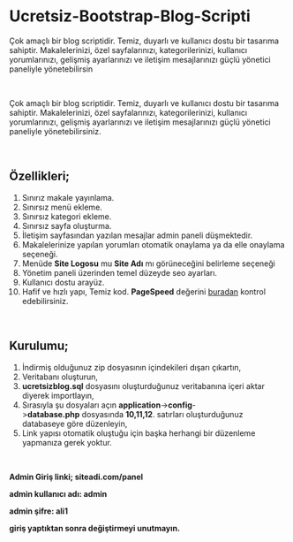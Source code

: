 # Ucretsiz-Bootstrap-Blog-Scripti
Çok amaçlı bir blog scriptidir. Temiz, duyarlı ve kullanıcı dostu bir tasarıma sahiptir. Makalelerinizi, özel sayfalarınızı, kategorilerinizi, kullanıcı yorumlarınızı, gelişmiş ayarlarınızı ve iletişim mesajlarınızı güçlü yönetici paneliyle yönetebilirsin


<p>&nbsp;</p>

<p>&Ccedil;ok ama&ccedil;lı bir blog scriptidir.&nbsp;Temiz, duyarlı ve kullanıcı dostu bir tasarıma sahiptir. Makalelerinizi, &ouml;zel sayfalarınızı, kategorilerinizi, kullanıcı yorumlarınızı, gelişmiş ayarlarınızı ve iletişim mesajlarınızı g&uuml;&ccedil;l&uuml; y&ouml;netici paneliyle y&ouml;netebilirsiniz.</p>

<p>&nbsp;</p>

<h2><strong>&Ouml;zellikleri;</strong></h2>

<ol xss="removed">
	<li>Sınırız makale yayınlama.</li>
	<li>Sınırsız men&uuml; ekleme.</li>
	<li>Sınırsız kategori ekleme.</li>
	<li>Sınırsız sayfa oluşturma.</li>
	<li>İletişim sayfasından yazılan mesajlar admin paneli d&uuml;şmektedir.</li>
	<li>Makalelerinize yapılan yorumları otomatik onaylama ya da elle onaylama se&ccedil;eneği.</li>
	<li>Men&uuml;de <strong>Site Logosu</strong> mu <strong>Site Adı</strong> mı g&ouml;r&uuml;neceğini belirleme se&ccedil;eneği</li>
	<li>Y&ouml;netim paneli &uuml;zerinden temel d&uuml;zeyde seo ayarları.</li>
	<li>Kullanıcı dostu aray&uuml;z.</li>
	<li>Hafif ve hızlı yapı, Temiz kod. <strong>PageSpeed</strong> değerini <a href="https://developers.google.com/speed/pagespeed/insights/?hl=TR&amp;url=https://demo.alisahanyalcin.com/ucretsizblog/">buradan</a> kontrol edebilirsiniz.</li>
</ol>

<p>&nbsp;</p>

<h2><strong>Kurulumu;</strong></h2>

<ol xss="removed">
	<li>İndirmiş olduğunuz zip dosyasının i&ccedil;indekileri&nbsp;dışarı &ccedil;ıkartın,</li>
	<li>Veritabanı oluşturun,</li>
	<li><strong>ucretsizblog.sql</strong>&nbsp;dosyasını oluşturduğunuz veritabanına i&ccedil;eri aktar diyerek importlayın,</li>
	<li>Sırasıyla şu dosyaları a&ccedil;ın&nbsp;<strong>application</strong>-&gt;<strong>config</strong>-&gt;<strong>database.php</strong>&nbsp;dosyasında <strong>10,11,12</strong>. satırları oluşturduğunuz databaseye g&ouml;re d&uuml;zenleyin,</li>
	<li>Link yapısı otomatik oluştuğu i&ccedil;in başka herhangi bir d&uuml;zenleme yapmanıza gerek yoktur.</li>
</ol>

<p>&nbsp;</p>

<p><strong>Admin Giriş linki; siteadi.com/panel</strong></p>

<p><strong>admin kullanıcı adı: admin</strong></p>

<p><strong>admin şifre: ali1</strong></p>

<p><strong>giriş yaptıktan sonra değiştirmeyi unutmayın.</strong></p>

